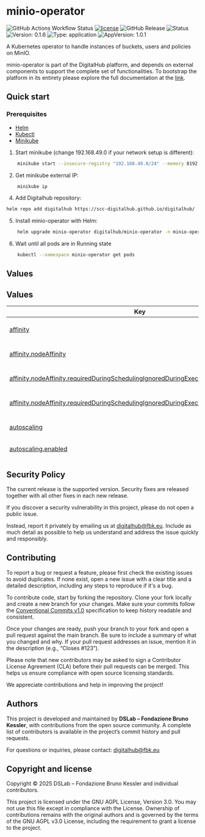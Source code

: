 <!--
SPDX-FileCopyrightText: © 2025 DSLab - Fondazione Bruno Kessler

SPDX-License-Identifier: AGPL-3.0-or-later
-->
# minio-operator

![GitHub Actions Workflow Status](https://img.shields.io/github/actions/workflow/status/scc-digitalhub/digitalhub/release.yaml?event=push) [![license](https://img.shields.io/badge/license-AGPL%20V3-blue)](https://github.com/scc-digitalhub/digitalhub/tree/main/charts/minio-operator/LICENSE) ![GitHub Release](https://img.shields.io/github/v/release/scc-digitalhub/digitalhub?filter=minio-operator*)
![Status](https://img.shields.io/badge/status-stable-gold) ![Version: 0.1.6](https://img.shields.io/badge/Version-0.1.6-informational?style=flat-square) ![Type: application](https://img.shields.io/badge/Type-application-informational?style=flat-square) ![AppVersion: 1.0.1](https://img.shields.io/badge/AppVersion-1.0.1-informational?style=flat-square)

A Kubernetes operator to handle instances of buckets, users and policies on MinIO.

minio-operator is part of the DigitalHub platform, and depends on external components to support the complete set of functionalities. To bootstrap the platform in its entirety please explore the full documentation at the [link](https://scc-digitalhub.github.io/docs/admin/).

## Quick start

### Prerequisites
- [Helm](https://helm.sh/docs/intro/install/)
- [Kubectl](https://kubernetes.io/docs/tasks/tools/#kubectl)
- [Minikube](https://minikube.sigs.k8s.io/docs/start/)

1. Start minikube (change 192.168.49.0 if your network setup is different):
```sh
    minikube start --insecure-registry "192.168.49.0/24" --memory 8192 --cpus 4
```
2. Get minikube external IP:
```sh
    minikube ip
```
4. Add Digitalhub repository:
```sh
helm repo add digitalhub https://scc-digitalhub.github.io/digitalhub/
```
5. Install minio-operator with Helm:
```sh
    helm upgrade minio-operator digitalhub/minio-operator -n minio-operator --install --create-namespace --timeout 15m0s
```
6. Wait until all pods are in Running state
```sh
    kubectl --namespace minio-operator get pods
```

## Values

## Values

<table height="400px" >
	<thead>
		<th>Key</th>
		<th>Type</th>
    <th>Description</th>
		<th>Default</th>
	</thead>
	<tbody>
		<tr>
			<td id="affinity"><a href="./values.yaml#L7">affinity</a></td>
			<td>
object
</td>
			<td>Affinity for pod assignment. # Ref: https://kubernetes.io/docs/concepts/configuration/assign-pod-node/#affinity-and-anti-affinity</td>
      <td>
				<div style="max-width: 300px;">
<pre lang="json">
<details><summary>+Expand</summary>
{
  "nodeAffinity": {
    "requiredDuringSchedulingIgnoredDuringExecution": {
      "nodeSelectorTerms": [
        {
          "matchExpressions": [
            {
              "key": "kubernetes.io/arch",
              "operator": "In",
              "values": [
                "amd64"
              ]
            },
            {
              "key": "kubernetes.io/os",
              "operator": "In",
              "values": [
                "linux"
              ]
            }
          ]
        }
      ]
    }
  }
}
</details>
</pre>
</div>
			</td>
		</tr>
		<tr>
			<td id="affinity--nodeAffinity"><a href="./values.yaml#L9">affinity.nodeAffinity</a></td>
			<td>
object
</td>
			<td>Constrain which nodes your Pod can be scheduled on based on node labels.</td>
      <td>
				<div style="max-width: 300px;">
<pre lang="json">
<details><summary>+Expand</summary>
{
  "requiredDuringSchedulingIgnoredDuringExecution": {
    "nodeSelectorTerms": [
      {
        "matchExpressions": [
          {
            "key": "kubernetes.io/arch",
            "operator": "In",
            "values": [
              "amd64"
            ]
          },
          {
            "key": "kubernetes.io/os",
            "operator": "In",
            "values": [
              "linux"
            ]
          }
        ]
      }
    ]
  }
}
</details>
</pre>
</div>
			</td>
		</tr>
		<tr>
			<td id="affinity--nodeAffinity--requiredDuringSchedulingIgnoredDuringExecution"><a href="./values.yaml#L11">affinity.nodeAffinity.requiredDuringSchedulingIgnoredDuringExecution</a></td>
			<td>
object
</td>
			<td>The scheduler can't schedule the Pod unless the rule is met. This functions like nodeSelector, but with a more expressive syntax.</td>
      <td>
				<div style="max-width: 300px;">
<pre lang="json">
<details><summary>+Expand</summary>
{
  "nodeSelectorTerms": [
    {
      "matchExpressions": [
        {
          "key": "kubernetes.io/arch",
          "operator": "In",
          "values": [
            "amd64"
          ]
        },
        {
          "key": "kubernetes.io/os",
          "operator": "In",
          "values": [
            "linux"
          ]
        }
      ]
    }
  ]
}
</details>
</pre>
</div>
			</td>
		</tr>
		<tr>
			<td id="affinity--nodeAffinity--requiredDuringSchedulingIgnoredDuringExecution--nodeSelectorTerms"><a href="./values.yaml#L13">affinity.nodeAffinity.requiredDuringSchedulingIgnoredDuringExecution.nodeSelectorTerms</a></td>
			<td>
list
</td>
			<td>Kubernetes only schedules the Pod onto nodes that have each of the labels you specify.</td>
      <td>
				<div style="max-width: 300px;">
<pre lang="json">
<details><summary>+Expand</summary>
[
  {
    "matchExpressions": [
      {
        "key": "kubernetes.io/arch",
        "operator": "In",
        "values": [
          "amd64"
        ]
      },
      {
        "key": "kubernetes.io/os",
        "operator": "In",
        "values": [
          "linux"
        ]
      }
    ]
  }
]
</details>
</pre>
</div>
			</td>
		</tr>
		<tr>
			<td id="autoscaling"><a href="./values.yaml#L25">autoscaling</a></td>
			<td>
object
</td>
			<td>Adjusts the number of replicas in a workload to match observed resource utilization such as CPU or memory usage.</td>
      <td>
				<div style="max-width: 300px;">
<pre lang="json">
<details><summary>+Expand</summary>
{
  "enabled": false,
  "maxReplicas": 100,
  "minReplicas": 1,
  "targetCPUUtilizationPercentage": 80
}
</details>
</pre>
</div>
			</td>
		</tr>
		<tr>
			<td id="autoscaling--enabled"><a href="./values.yaml#L27">autoscaling.enabled</a></td>
			<td>
bool
</td>
			<td>Enable horizontal scaling</td>
      <td>
				<div style="max-width: 300px;">
<pre lang="json">
false
</pre>
</div>
			</td>
		</tr>
		<tr>
			<td id="autoscaling--maxReplicas"><a href="./values.yaml#L29">autoscaling.maxReplicas</a></td>
			<td>
int
</td>
			<td>Set max replicas for autoscaling</td>
      <td>
				<div style="max-width: 300px;">
<pre lang="json">
100
</pre>
</div>
			</td>
		</tr>
		<tr>
			<td id="autoscaling--minReplicas"><a href="./values.yaml#L31">autoscaling.minReplicas</a></td>
			<td>
int
</td>
			<td>Set min replicas for autoscaling</td>
      <td>
				<div style="max-width: 300px;">
<pre lang="json">
1
</pre>
</div>
			</td>
		</tr>
		<tr>
			<td id="autoscaling--targetCPUUtilizationPercentage"><a href="./values.yaml#L33">autoscaling.targetCPUUtilizationPercentage</a></td>
			<td>
int
</td>
			<td>Set CPU utilization percentage that trigger the autoscaling </td>
      <td>
				<div style="max-width: 300px;">
<pre lang="json">
80
</pre>
</div>
			</td>
		</tr>
		<tr>
			<td id="deployment"><a href="./values.yaml#L36">deployment</a></td>
			<td>
object
</td>
			<td>Set containers properties</td>
      <td>
				<div style="max-width: 300px;">
<pre lang="json">
<details><summary>+Expand</summary>
{
  "kubeRbacProxy": {
    "args": [
      "--secure-listen-address=0.0.0.0:8443",
      "--upstream=http://127.0.0.1:8080/",
      "--logtostderr=true",
      "--v=0"
    ],
    "image": {
      "repository": "gcr.io/kubebuilder/kube-rbac-proxy",
      "tag": "v0.13.1"
    },
    "name": "kube-rbac-proxy",
    "ports": {
      "containerPort": 8443
    },
    "resources": {
      "limits": {
        "cpu": "500m",
        "memory": "128Mi"
      },
      "requests": {
        "cpu": "5m",
        "memory": "64Mi"
      }
    },
    "securityContext": {
      "allowPrivilegeEscalation": false,
      "capabilities": {
        "drop": [
          "ALL"
        ]
      },
      "runAsNonRoot": true,
      "seccompProfile": {
        "type": "RuntimeDefault"
      }
    }
  },
  "manager": {
    "args": [
      "--health-probe-bind-address=:8081",
      "--metrics-bind-address=127.0.0.1:8080",
      "--leader-elect"
    ],
    "command": [
      "/manager"
    ],
    "image": {
      "repository": "ghcr.io/scc-digitalhub/minio-operator",
      "tag": ""
    },
    "name": "manager",
    "resources": {
      "limits": {
        "cpu": "500m",
        "memory": "512Mi"
      },
      "requests": {
        "cpu": "10m",
        "memory": "64Mi"
      }
    },
    "securityContext": {
      "allowPrivilegeEscalation": false,
      "capabilities": {
        "drop": [
          "ALL"
        ]
      },
      "runAsNonRoot": true,
      "seccompProfile": {
        "type": "RuntimeDefault"
      }
    }
  }
}
</details>
</pre>
</div>
			</td>
		</tr>
		<tr>
			<td id="deployment--kubeRbacProxy"><a href="./values.yaml#L38">deployment.kubeRbacProxy</a></td>
			<td>
object
</td>
			<td>DEPRECATED Kube-rbac-proxy secures /metrics endpoint as a manager sidecar, using the service account token mounted into the Pod by default corrects this problem.</td>
      <td>
				<div style="max-width: 300px;">
<pre lang="json">
<details><summary>+Expand</summary>
{
  "args": [
    "--secure-listen-address=0.0.0.0:8443",
    "--upstream=http://127.0.0.1:8080/",
    "--logtostderr=true",
    "--v=0"
  ],
  "image": {
    "repository": "gcr.io/kubebuilder/kube-rbac-proxy",
    "tag": "v0.13.1"
  },
  "name": "kube-rbac-proxy",
  "ports": {
    "containerPort": 8443
  },
  "resources": {
    "limits": {
      "cpu": "500m",
      "memory": "128Mi"
    },
    "requests": {
      "cpu": "5m",
      "memory": "64Mi"
    }
  },
  "securityContext": {
    "allowPrivilegeEscalation": false,
    "capabilities": {
      "drop": [
        "ALL"
      ]
    },
    "runAsNonRoot": true,
    "seccompProfile": {
      "type": "RuntimeDefault"
    }
  }
}
</details>
</pre>
</div>
			</td>
		</tr>
		<tr>
			<td id="deployment--kubeRbacProxy--args"><a href="./values.yaml#L40">deployment.kubeRbacProxy.args</a></td>
			<td>
list
</td>
			<td>DEPRECATED kube-rbac-proxy configure additional arguments to pass to kube-rbac-proxy sidecar container.</td>
      <td>
				<div style="max-width: 300px;">
<pre lang="json">
<details><summary>+Expand</summary>
[
  "--secure-listen-address=0.0.0.0:8443",
  "--upstream=http://127.0.0.1:8080/",
  "--logtostderr=true",
  "--v=0"
]
</details>
</pre>
</div>
			</td>
		</tr>
		<tr>
			<td id="deployment--kubeRbacProxy--image"><a href="./values.yaml#L46">deployment.kubeRbacProxy.image</a></td>
			<td>
object
</td>
			<td>DEPRECATED kube-rbac-proxy container image configuration.</td>
      <td>
				<div style="max-width: 300px;">
<pre lang="json">
<details><summary>+Expand</summary>
{
  "repository": "gcr.io/kubebuilder/kube-rbac-proxy",
  "tag": "v0.13.1"
}
</details>
</pre>
</div>
			</td>
		</tr>
		<tr>
			<td id="deployment--kubeRbacProxy--image--repository"><a href="./values.yaml#L48">deployment.kubeRbacProxy.image.repository</a></td>
			<td>
string
</td>
			<td>DEPRECATED kube-rbac-proxy container image repository.</td>
      <td>
				<div style="max-width: 300px;">
<pre lang="json">
"gcr.io/kubebuilder/kube-rbac-proxy"
</pre>
</div>
			</td>
		</tr>
		<tr>
			<td id="deployment--kubeRbacProxy--image--tag"><a href="./values.yaml#L50">deployment.kubeRbacProxy.image.tag</a></td>
			<td>
string
</td>
			<td>DEPRECATED kube-rbac-proxy container image tag.</td>
      <td>
				<div style="max-width: 300px;">
<pre lang="json">
"v0.13.1"
</pre>
</div>
			</td>
		</tr>
		<tr>
			<td id="deployment--kubeRbacProxy--name"><a href="./values.yaml#L52">deployment.kubeRbacProxy.name</a></td>
			<td>
string
</td>
			<td>DEPRECATED kube-rbac-proxy container name.</td>
      <td>
				<div style="max-width: 300px;">
<pre lang="json">
"kube-rbac-proxy"
</pre>
</div>
			</td>
		</tr>
		<tr>
			<td id="deployment--kubeRbacProxy--ports"><a href="./values.yaml#L54">deployment.kubeRbacProxy.ports</a></td>
			<td>
object
</td>
			<td>DEPRECATED kube-rbac-proxy container port.</td>
      <td>
				<div style="max-width: 300px;">
<pre lang="json">
<details><summary>+Expand</summary>
{
  "containerPort": 8443
}
</details>
</pre>
</div>
			</td>
		</tr>
		<tr>
			<td id="deployment--kubeRbacProxy--ports--containerPort"><a href="./values.yaml#L56">deployment.kubeRbacProxy.ports.containerPort</a></td>
			<td>
int
</td>
			<td>DEPRECATED kube-rbac-proxy container port.</td>
      <td>
				<div style="max-width: 300px;">
<pre lang="json">
8443
</pre>
</div>
			</td>
		</tr>
		<tr>
			<td id="deployment--kubeRbacProxy--resources"><a href="./values.yaml#L58">deployment.kubeRbacProxy.resources</a></td>
			<td>
object
</td>
			<td>DEPRECATED kube-rbac-proxy container resource requests and limits.</td>
      <td>
				<div style="max-width: 300px;">
<pre lang="json">
<details><summary>+Expand</summary>
{
  "limits": {
    "cpu": "500m",
    "memory": "128Mi"
  },
  "requests": {
    "cpu": "5m",
    "memory": "64Mi"
  }
}
</details>
</pre>
</div>
			</td>
		</tr>
		<tr>
			<td id="deployment--kubeRbacProxy--securityContext"><a href="./values.yaml#L66">deployment.kubeRbacProxy.securityContext</a></td>
			<td>
object
</td>
			<td>DEPRECATED kube-rbac-proxy [Security context for container](https://kubernetes.io/docs/tasks/configure-pod-container/security-context/)</td>
      <td>
				<div style="max-width: 300px;">
<pre lang="json">
<details><summary>+Expand</summary>
{
  "allowPrivilegeEscalation": false,
  "capabilities": {
    "drop": [
      "ALL"
    ]
  },
  "runAsNonRoot": true,
  "seccompProfile": {
    "type": "RuntimeDefault"
  }
}
</details>
</pre>
</div>
			</td>
		</tr>
		<tr>
			<td id="deployment--kubeRbacProxy--securityContext--allowPrivilegeEscalation"><a href="./values.yaml#L68">deployment.kubeRbacProxy.securityContext.allowPrivilegeEscalation</a></td>
			<td>
bool
</td>
			<td>DEPRECATED kube-rbac-proxy container allow privilege escalation.</td>
      <td>
				<div style="max-width: 300px;">
<pre lang="json">
false
</pre>
</div>
			</td>
		</tr>
		<tr>
			<td id="deployment--kubeRbacProxy--securityContext--capabilities"><a href="./values.yaml#L70">deployment.kubeRbacProxy.securityContext.capabilities</a></td>
			<td>
object
</td>
			<td>DEPRECATED kube-rbac-proxy container configure capabilities.</td>
      <td>
				<div style="max-width: 300px;">
<pre lang="json">
<details><summary>+Expand</summary>
{
  "drop": [
    "ALL"
  ]
}
</details>
</pre>
</div>
			</td>
		</tr>
		<tr>
			<td id="deployment--kubeRbacProxy--securityContext--capabilities--drop"><a href="./values.yaml#L72">deployment.kubeRbacProxy.securityContext.capabilities.drop</a></td>
			<td>
list
</td>
			<td>DEPRECATED kube-rbac-proxy container drop capabilities.</td>
      <td>
				<div style="max-width: 300px;">
<pre lang="json">
<details><summary>+Expand</summary>
[
  "ALL"
]
</details>
</pre>
</div>
			</td>
		</tr>
		<tr>
			<td id="deployment--kubeRbacProxy--securityContext--runAsNonRoot"><a href="./values.yaml#L75">deployment.kubeRbacProxy.securityContext.runAsNonRoot</a></td>
			<td>
bool
</td>
			<td>DEPRECATED kube-rbac-proxy container allow run as root.</td>
      <td>
				<div style="max-width: 300px;">
<pre lang="json">
true
</pre>
</div>
			</td>
		</tr>
		<tr>
			<td id="deployment--kubeRbacProxy--securityContext--seccompProfile"><a href="./values.yaml#L77">deployment.kubeRbacProxy.securityContext.seccompProfile</a></td>
			<td>
object
</td>
			<td>DEPRECATED kube-rbac-proxy container configure seccompProfile.</td>
      <td>
				<div style="max-width: 300px;">
<pre lang="json">
<details><summary>+Expand</summary>
{
  "type": "RuntimeDefault"
}
</details>
</pre>
</div>
			</td>
		</tr>
		<tr>
			<td id="deployment--kubeRbacProxy--securityContext--seccompProfile--type"><a href="./values.yaml#L79">deployment.kubeRbacProxy.securityContext.seccompProfile.type</a></td>
			<td>
string
</td>
			<td>DEPRECATED kube-rbac-proxy container configure seccompProfile type.</td>
      <td>
				<div style="max-width: 300px;">
<pre lang="json">
"RuntimeDefault"
</pre>
</div>
			</td>
		</tr>
		<tr>
			<td id="deployment--manager"><a href="./values.yaml#L81">deployment.manager</a></td>
			<td>
object
</td>
			<td>Manager container is responsible to reconcile minio-operator CR.</td>
      <td>
				<div style="max-width: 300px;">
<pre lang="json">
<details><summary>+Expand</summary>
{
  "args": [
    "--health-probe-bind-address=:8081",
    "--metrics-bind-address=127.0.0.1:8080",
    "--leader-elect"
  ],
  "command": [
    "/manager"
  ],
  "image": {
    "repository": "ghcr.io/scc-digitalhub/minio-operator",
    "tag": ""
  },
  "name": "manager",
  "resources": {
    "limits": {
      "cpu": "500m",
      "memory": "512Mi"
    },
    "requests": {
      "cpu": "10m",
      "memory": "64Mi"
    }
  },
  "securityContext": {
    "allowPrivilegeEscalation": false,
    "capabilities": {
      "drop": [
        "ALL"
      ]
    },
    "runAsNonRoot": true,
    "seccompProfile": {
      "type": "RuntimeDefault"
    }
  }
}
</details>
</pre>
</div>
			</td>
		</tr>
		<tr>
			<td id="deployment--manager--args"><a href="./values.yaml#L83">deployment.manager.args</a></td>
			<td>
list
</td>
			<td>Manager configure additional arguments</td>
      <td>
				<div style="max-width: 300px;">
<pre lang="json">
<details><summary>+Expand</summary>
[
  "--health-probe-bind-address=:8081",
  "--metrics-bind-address=127.0.0.1:8080",
  "--leader-elect"
]
</details>
</pre>
</div>
			</td>
		</tr>
		<tr>
			<td id="deployment--manager--command"><a href="./values.yaml#L88">deployment.manager.command</a></td>
			<td>
list
</td>
			<td>Ovveride image entrypoint</td>
      <td>
				<div style="max-width: 300px;">
<pre lang="json">
<details><summary>+Expand</summary>
[
  "/manager"
]
</details>
</pre>
</div>
			</td>
		</tr>
		<tr>
			<td id="deployment--manager--image"><a href="./values.yaml#L91">deployment.manager.image</a></td>
			<td>
object
</td>
			<td>Manager container image configuration.</td>
      <td>
				<div style="max-width: 300px;">
<pre lang="json">
<details><summary>+Expand</summary>
{
  "repository": "ghcr.io/scc-digitalhub/minio-operator",
  "tag": ""
}
</details>
</pre>
</div>
			</td>
		</tr>
		<tr>
			<td id="deployment--manager--image--repository"><a href="./values.yaml#L93">deployment.manager.image.repository</a></td>
			<td>
string
</td>
			<td>Manager container image repository.</td>
      <td>
				<div style="max-width: 300px;">
<pre lang="json">
"ghcr.io/scc-digitalhub/minio-operator"
</pre>
</div>
			</td>
		</tr>
		<tr>
			<td id="deployment--manager--image--tag"><a href="./values.yaml#L95">deployment.manager.image.tag</a></td>
			<td>
string
</td>
			<td>Manager container image tag.</td>
      <td>
				<div style="max-width: 300px;">
<pre lang="json">
""
</pre>
</div>
			</td>
		</tr>
		<tr>
			<td id="deployment--manager--name"><a href="./values.yaml#L97">deployment.manager.name</a></td>
			<td>
string
</td>
			<td>Manager container name.</td>
      <td>
				<div style="max-width: 300px;">
<pre lang="json">
"manager"
</pre>
</div>
			</td>
		</tr>
		<tr>
			<td id="deployment--manager--resources"><a href="./values.yaml#L99">deployment.manager.resources</a></td>
			<td>
object
</td>
			<td>Manager container resource requests and limits.</td>
      <td>
				<div style="max-width: 300px;">
<pre lang="json">
<details><summary>+Expand</summary>
{
  "limits": {
    "cpu": "500m",
    "memory": "512Mi"
  },
  "requests": {
    "cpu": "10m",
    "memory": "64Mi"
  }
}
</details>
</pre>
</div>
			</td>
		</tr>
		<tr>
			<td id="deployment--manager--securityContext"><a href="./values.yaml#L107">deployment.manager.securityContext</a></td>
			<td>
object
</td>
			<td>Manager [Security context for container](https://kubernetes.io/docs/tasks/configure-pod-container/security-context/)</td>
      <td>
				<div style="max-width: 300px;">
<pre lang="json">
<details><summary>+Expand</summary>
{
  "allowPrivilegeEscalation": false,
  "capabilities": {
    "drop": [
      "ALL"
    ]
  },
  "runAsNonRoot": true,
  "seccompProfile": {
    "type": "RuntimeDefault"
  }
}
</details>
</pre>
</div>
			</td>
		</tr>
		<tr>
			<td id="deployment--manager--securityContext--allowPrivilegeEscalation"><a href="./values.yaml#L109">deployment.manager.securityContext.allowPrivilegeEscalation</a></td>
			<td>
bool
</td>
			<td>Manager container allow privilege escalation</td>
      <td>
				<div style="max-width: 300px;">
<pre lang="json">
false
</pre>
</div>
			</td>
		</tr>
		<tr>
			<td id="deployment--manager--securityContext--capabilities"><a href="./values.yaml#L111">deployment.manager.securityContext.capabilities</a></td>
			<td>
object
</td>
			<td>Manager container configure capabilities.</td>
      <td>
				<div style="max-width: 300px;">
<pre lang="json">
<details><summary>+Expand</summary>
{
  "drop": [
    "ALL"
  ]
}
</details>
</pre>
</div>
			</td>
		</tr>
		<tr>
			<td id="deployment--manager--securityContext--capabilities--drop"><a href="./values.yaml#L113">deployment.manager.securityContext.capabilities.drop</a></td>
			<td>
list
</td>
			<td>Manager container drop capabilities.</td>
      <td>
				<div style="max-width: 300px;">
<pre lang="json">
<details><summary>+Expand</summary>
[
  "ALL"
]
</details>
</pre>
</div>
			</td>
		</tr>
		<tr>
			<td id="deployment--manager--securityContext--runAsNonRoot"><a href="./values.yaml#L116">deployment.manager.securityContext.runAsNonRoot</a></td>
			<td>
bool
</td>
			<td>Manager container allow run as root.</td>
      <td>
				<div style="max-width: 300px;">
<pre lang="json">
true
</pre>
</div>
			</td>
		</tr>
		<tr>
			<td id="deployment--manager--securityContext--seccompProfile"><a href="./values.yaml#L118">deployment.manager.securityContext.seccompProfile</a></td>
			<td>
object
</td>
			<td>Manager container configure seccompProfile.</td>
      <td>
				<div style="max-width: 300px;">
<pre lang="json">
<details><summary>+Expand</summary>
{
  "type": "RuntimeDefault"
}
</details>
</pre>
</div>
			</td>
		</tr>
		<tr>
			<td id="deployment--manager--securityContext--seccompProfile--type"><a href="./values.yaml#L120">deployment.manager.securityContext.seccompProfile.type</a></td>
			<td>
string
</td>
			<td>Manager container configure seccompProfile.</td>
      <td>
				<div style="max-width: 300px;">
<pre lang="json">
"RuntimeDefault"
</pre>
</div>
			</td>
		</tr>
		<tr>
			<td id="fullnameOverride"><a href="./values.yaml#L123">fullnameOverride</a></td>
			<td>
string
</td>
			<td>String to fully override `minio-operator.fullname` template.</td>
      <td>
				<div style="max-width: 300px;">
<pre lang="json">
""
</pre>
</div>
			</td>
		</tr>
		<tr>
			<td id="global"><a href="./values.yaml#L126">global</a></td>
			<td>
object
</td>
			<td>Global configurations.</td>
      <td>
				<div style="max-width: 300px;">
<pre lang="json">
<details><summary>+Expand</summary>
{
  "externalHostAddress": "",
  "minio": {
    "rootUserSecret": ""
  }
}
</details>
</pre>
</div>
			</td>
		</tr>
		<tr>
			<td id="global--externalHostAddress"><a href="./values.yaml#L128">global.externalHostAddress</a></td>
			<td>
string
</td>
			<td>Minio API URL</td>
      <td>
				<div style="max-width: 300px;">
<pre lang="json">
""
</pre>
</div>
			</td>
		</tr>
		<tr>
			<td id="global--minio"><a href="./values.yaml#L130">global.minio</a></td>
			<td>
object
</td>
			<td></td>
      <td>
				<div style="max-width: 300px;">
<pre lang="json">
<details><summary>+Expand</summary>
{
  "rootUserSecret": ""
}
</details>
</pre>
</div>
			</td>
		</tr>
		<tr>
			<td id="global--minio--rootUserSecret"><a href="./values.yaml#L132">global.minio.rootUserSecret</a></td>
			<td>
string
</td>
			<td>Minio admin credentials secret name</td>
      <td>
				<div style="max-width: 300px;">
<pre lang="json">
""
</pre>
</div>
			</td>
		</tr>
		<tr>
			<td id="imagePullSecrets"><a href="./values.yaml#L138">imagePullSecrets</a></td>
			<td>
list
</td>
			<td>Image pull secrets  Optionally specify an array of imagePullSecrets.  Secrets must be manually created in the namespace.  ref: https://kubernetes.io/docs/tasks/configure-pod-container/pull-image-private-registry/</td>
      <td>
				<div style="max-width: 300px;">
<pre lang="json">
<details><summary>+Expand</summary>
[]
</details>
</pre>
</div>
			</td>
		</tr>
		<tr>
			<td id="ingress"><a href="./values.yaml#L141">ingress</a></td>
			<td>
object
</td>
			<td>Ingress configurations.</td>
      <td>
				<div style="max-width: 300px;">
<pre lang="json">
<details><summary>+Expand</summary>
{
  "annotations": {},
  "className": "",
  "enabled": false,
  "hosts": [
    {
      "host": "chart-example.local",
      "paths": [
        {
          "path": "/",
          "pathType": "ImplementationSpecific"
        }
      ]
    }
  ],
  "tls": []
}
</details>
</pre>
</div>
			</td>
		</tr>
		<tr>
			<td id="ingress--annotations"><a href="./values.yaml#L143">ingress.annotations</a></td>
			<td>
object
</td>
			<td>Ingress annotations (values are templated).</td>
      <td>
				<div style="max-width: 300px;">
<pre lang="json">
<details><summary>+Expand</summary>
{}
</details>
</pre>
</div>
			</td>
		</tr>
		<tr>
			<td id="ingress--className"><a href="./values.yaml#L145">ingress.className</a></td>
			<td>
string
</td>
			<td>Ingress Class Name. MAY be required for Kubernetes versions >= 1.18-</td>
      <td>
				<div style="max-width: 300px;">
<pre lang="json">
""
</pre>
</div>
			</td>
		</tr>
		<tr>
			<td id="ingress--enabled"><a href="./values.yaml#L147">ingress.enabled</a></td>
			<td>
bool
</td>
			<td>Enables Ingress.</td>
      <td>
				<div style="max-width: 300px;">
<pre lang="json">
false
</pre>
</div>
			</td>
		</tr>
		<tr>
			<td id="ingress--hosts"><a href="./values.yaml#L149">ingress.hosts</a></td>
			<td>
list
</td>
			<td>Ingress accepted hostnames.</td>
      <td>
				<div style="max-width: 300px;">
<pre lang="json">
<details><summary>+Expand</summary>
[
  {
    "host": "chart-example.local",
    "paths": [
      {
        "path": "/",
        "pathType": "ImplementationSpecific"
      }
    ]
  }
]
</details>
</pre>
</div>
			</td>
		</tr>
		<tr>
			<td id="ingress--tls"><a href="./values.yaml#L155">ingress.tls</a></td>
			<td>
list
</td>
			<td>Ingress TLS configuration.</td>
      <td>
				<div style="max-width: 300px;">
<pre lang="json">
<details><summary>+Expand</summary>
[]
</details>
</pre>
</div>
			</td>
		</tr>
		<tr>
			<td id="minio"><a href="./values.yaml#L158">minio</a></td>
			<td>
object
</td>
			<td>Minio instance configuration.</td>
      <td>
				<div style="max-width: 300px;">
<pre lang="json">
<details><summary>+Expand</summary>
{
  "bucket": "datalake",
  "emptyBucketOnDelete": true,
  "endpoint": "minio",
  "endpointPort": "9000",
  "minioCredsExistingSecret": {
    "password": {
      "secretKey": "",
      "secretName": ""
    },
    "username": {
      "secretKey": "",
      "secretName": ""
    }
  },
  "protocol": "http"
}
</details>
</pre>
</div>
			</td>
		</tr>
		<tr>
			<td id="minio--bucket"><a href="./values.yaml#L160">minio.bucket</a></td>
			<td>
string
</td>
			<td>Minio Bucket Name.</td>
      <td>
				<div style="max-width: 300px;">
<pre lang="json">
"datalake"
</pre>
</div>
			</td>
		</tr>
		<tr>
			<td id="minio--emptyBucketOnDelete"><a href="./values.yaml#L162">minio.emptyBucketOnDelete</a></td>
			<td>
bool
</td>
			<td>Remove all Object inside the bucket before delete.</td>
      <td>
				<div style="max-width: 300px;">
<pre lang="json">
true
</pre>
</div>
			</td>
		</tr>
		<tr>
			<td id="minio--endpoint"><a href="./values.yaml#L164">minio.endpoint</a></td>
			<td>
string
</td>
			<td>Minio API instance endpoint.</td>
      <td>
				<div style="max-width: 300px;">
<pre lang="json">
"minio"
</pre>
</div>
			</td>
		</tr>
		<tr>
			<td id="minio--endpointPort"><a href="./values.yaml#L166">minio.endpointPort</a></td>
			<td>
string
</td>
			<td>Minio API instance port.</td>
      <td>
				<div style="max-width: 300px;">
<pre lang="json">
"9000"
</pre>
</div>
			</td>
		</tr>
		<tr>
			<td id="minio--minioCredsExistingSecret"><a href="./values.yaml#L168">minio.minioCredsExistingSecret</a></td>
			<td>
object
</td>
			<td>Use existing segret for minio credentials.</td>
      <td>
				<div style="max-width: 300px;">
<pre lang="json">
<details><summary>+Expand</summary>
{
  "password": {
    "secretKey": "",
    "secretName": ""
  },
  "username": {
    "secretKey": "",
    "secretName": ""
  }
}
</details>
</pre>
</div>
			</td>
		</tr>
		<tr>
			<td id="minio--minioCredsExistingSecret--password--secretKey"><a href="./values.yaml#L171">minio.minioCredsExistingSecret.password.secretKey</a></td>
			<td>
string
</td>
			<td>Password secret key.</td>
      <td>
				<div style="max-width: 300px;">
<pre lang="json">
""
</pre>
</div>
			</td>
		</tr>
		<tr>
			<td id="minio--minioCredsExistingSecret--password--secretName"><a href="./values.yaml#L173">minio.minioCredsExistingSecret.password.secretName</a></td>
			<td>
string
</td>
			<td>Password secret name.</td>
      <td>
				<div style="max-width: 300px;">
<pre lang="json">
""
</pre>
</div>
			</td>
		</tr>
		<tr>
			<td id="minio--minioCredsExistingSecret--username--secretKey"><a href="./values.yaml#L176">minio.minioCredsExistingSecret.username.secretKey</a></td>
			<td>
string
</td>
			<td>Username secret key</td>
      <td>
				<div style="max-width: 300px;">
<pre lang="json">
""
</pre>
</div>
			</td>
		</tr>
		<tr>
			<td id="minio--minioCredsExistingSecret--username--secretName"><a href="./values.yaml#L178">minio.minioCredsExistingSecret.username.secretName</a></td>
			<td>
string
</td>
			<td>Username secret name</td>
      <td>
				<div style="max-width: 300px;">
<pre lang="json">
""
</pre>
</div>
			</td>
		</tr>
		<tr>
			<td id="minio--protocol"><a href="./values.yaml#L180">minio.protocol</a></td>
			<td>
string
</td>
			<td>Minio API protocol</td>
      <td>
				<div style="max-width: 300px;">
<pre lang="json">
"http"
</pre>
</div>
			</td>
		</tr>
		<tr>
			<td id="nameOverride"><a href="./values.yaml#L183">nameOverride</a></td>
			<td>
string
</td>
			<td>String to partially override `minio-operator.fullname` template (will maintain the release name)</td>
      <td>
				<div style="max-width: 300px;">
<pre lang="json">
""
</pre>
</div>
			</td>
		</tr>
		<tr>
			<td id="namespaceValues"><a href="./values.yaml#L186">namespaceValues</a></td>
			<td>
object
</td>
			<td>Configure operator scope clusterwide or namespaced</td>
      <td>
				<div style="max-width: 300px;">
<pre lang="json">
<details><summary>+Expand</summary>
{
  "namespace": "",
  "namespaced": true
}
</details>
</pre>
</div>
			</td>
		</tr>
		<tr>
			<td id="namespaceValues--namespace"><a href="./values.yaml#L188">namespaceValues.namespace</a></td>
			<td>
string
</td>
			<td>Namespace name where operator watch for CR</td>
      <td>
				<div style="max-width: 300px;">
<pre lang="json">
""
</pre>
</div>
			</td>
		</tr>
		<tr>
			<td id="namespaceValues--namespaced"><a href="./values.yaml#L190">namespaceValues.namespaced</a></td>
			<td>
bool
</td>
			<td>Enable/Disable Cluster wide mode</td>
      <td>
				<div style="max-width: 300px;">
<pre lang="json">
true
</pre>
</div>
			</td>
		</tr>
		<tr>
			<td id="nodeSelector"><a href="./values.yaml#L193">nodeSelector</a></td>
			<td>
object
</td>
			<td>Node labels for pod assignment. Ref: https://kubernetes.io/docs/user-guide/node-selection/.</td>
      <td>
				<div style="max-width: 300px;">
<pre lang="json">
<details><summary>+Expand</summary>
{}
</details>
</pre>
</div>
			</td>
		</tr>
		<tr>
			<td id="podAnnotations"><a href="./values.yaml#L196">podAnnotations</a></td>
			<td>
object
</td>
			<td>Annotations to add to each pod.</td>
      <td>
				<div style="max-width: 300px;">
<pre lang="json">
<details><summary>+Expand</summary>
{}
</details>
</pre>
</div>
			</td>
		</tr>
		<tr>
			<td id="podLabels"><a href="./values.yaml#L199">podLabels</a></td>
			<td>
object
</td>
			<td>Labels to add to each pod.</td>
      <td>
				<div style="max-width: 300px;">
<pre lang="json">
<details><summary>+Expand</summary>
{}
</details>
</pre>
</div>
			</td>
		</tr>
		<tr>
			<td id="podSecurityContext"><a href="./values.yaml#L202">podSecurityContext</a></td>
			<td>
object
</td>
			<td>[Security context for pod](https://kubernetes.io/docs/tasks/configure-pod-container/security-context/)</td>
      <td>
				<div style="max-width: 300px;">
<pre lang="json">
<details><summary>+Expand</summary>
{
  "runAsNonRoot": true,
  "seccompProfile": {
    "type": "RuntimeDefault"
  }
}
</details>
</pre>
</div>
			</td>
		</tr>
		<tr>
			<td id="podSecurityContext--runAsNonRoot"><a href="./values.yaml#L204">podSecurityContext.runAsNonRoot</a></td>
			<td>
bool
</td>
			<td>Pod allow run as root.</td>
      <td>
				<div style="max-width: 300px;">
<pre lang="json">
true
</pre>
</div>
			</td>
		</tr>
		<tr>
			<td id="podSecurityContext--seccompProfile"><a href="./values.yaml#L206">podSecurityContext.seccompProfile</a></td>
			<td>
object
</td>
			<td>Pod configure seccompProfile.</td>
      <td>
				<div style="max-width: 300px;">
<pre lang="json">
<details><summary>+Expand</summary>
{
  "type": "RuntimeDefault"
}
</details>
</pre>
</div>
			</td>
		</tr>
		<tr>
			<td id="podSecurityContext--seccompProfile--type"><a href="./values.yaml#L208">podSecurityContext.seccompProfile.type</a></td>
			<td>
string
</td>
			<td>Pod configure seccompProfile type.</td>
      <td>
				<div style="max-width: 300px;">
<pre lang="json">
"RuntimeDefault"
</pre>
</div>
			</td>
		</tr>
		<tr>
			<td id="replicaCount"><a href="./values.yaml#L211">replicaCount</a></td>
			<td>
int
</td>
			<td>Desired number of pods.</td>
      <td>
				<div style="max-width: 300px;">
<pre lang="json">
1
</pre>
</div>
			</td>
		</tr>
		<tr>
			<td id="service"><a href="./values.yaml#L214">service</a></td>
			<td>
object
</td>
			<td>Service configurations.</td>
      <td>
				<div style="max-width: 300px;">
<pre lang="json">
<details><summary>+Expand</summary>
{
  "port": 8443,
  "type": "ClusterIP"
}
</details>
</pre>
</div>
			</td>
		</tr>
		<tr>
			<td id="service--port"><a href="./values.yaml#L216">service.port</a></td>
			<td>
int
</td>
			<td>Service port.</td>
      <td>
				<div style="max-width: 300px;">
<pre lang="json">
8443
</pre>
</div>
			</td>
		</tr>
		<tr>
			<td id="service--type"><a href="./values.yaml#L218">service.type</a></td>
			<td>
string
</td>
			<td>Service type.</td>
      <td>
				<div style="max-width: 300px;">
<pre lang="json">
"ClusterIP"
</pre>
</div>
			</td>
		</tr>
		<tr>
			<td id="serviceAccount"><a href="./values.yaml#L221">serviceAccount</a></td>
			<td>
object
</td>
			<td>Service account configuration.</td>
      <td>
				<div style="max-width: 300px;">
<pre lang="json">
<details><summary>+Expand</summary>
{
  "annotations": {},
  "automount": true,
  "create": true,
  "name": "minio-operator-controller-manager"
}
</details>
</pre>
</div>
			</td>
		</tr>
		<tr>
			<td id="serviceAccount--annotations"><a href="./values.yaml#L223">serviceAccount.annotations</a></td>
			<td>
object
</td>
			<td>Additional Service Account annotations.</td>
      <td>
				<div style="max-width: 300px;">
<pre lang="json">
<details><summary>+Expand</summary>
{}
</details>
</pre>
</div>
			</td>
		</tr>
		<tr>
			<td id="serviceAccount--automount"><a href="./values.yaml#L225">serviceAccount.automount</a></td>
			<td>
bool
</td>
			<td>Automount API credentials for a Service Account.</td>
      <td>
				<div style="max-width: 300px;">
<pre lang="json">
true
</pre>
</div>
			</td>
		</tr>
		<tr>
			<td id="serviceAccount--create"><a href="./values.yaml#L227">serviceAccount.create</a></td>
			<td>
bool
</td>
			<td>If `true` a Service Account will be created.</td>
      <td>
				<div style="max-width: 300px;">
<pre lang="json">
true
</pre>
</div>
			</td>
		</tr>
		<tr>
			<td id="serviceAccount--name"><a href="./values.yaml#L229">serviceAccount.name</a></td>
			<td>
string
</td>
			<td>Service account name.</td>
      <td>
				<div style="max-width: 300px;">
<pre lang="json">
"minio-operator-controller-manager"
</pre>
</div>
			</td>
		</tr>
		<tr>
			<td id="tolerations"><a href="./values.yaml#L232">tolerations</a></td>
			<td>
list
</td>
			<td>List of node taints to tolerate (requires Kubernetes >= 1.6).</td>
      <td>
				<div style="max-width: 300px;">
<pre lang="json">
<details><summary>+Expand</summary>
[]
</details>
</pre>
</div>
			</td>
		</tr>
		<tr>
			<td id="volumeMounts"><a href="./values.yaml#L235">volumeMounts</a></td>
			<td>
list
</td>
			<td>Additional volumes.</td>
      <td>
				<div style="max-width: 300px;">
<pre lang="json">
<details><summary>+Expand</summary>
[]
</details>
</pre>
</div>
			</td>
		</tr>
		<tr>
			<td id="volumes"><a href="./values.yaml#L238">volumes</a></td>
			<td>
list
</td>
			<td>Additional volumes to mount.</td>
      <td>
				<div style="max-width: 300px;">
<pre lang="json">
<details><summary>+Expand</summary>
[]
</details>
</pre>
</div>
			</td>
		</tr>
	</tbody>
</table>

## Security Policy

The current release is the supported version. Security fixes are released together with all other fixes in each new release.

If you discover a security vulnerability in this project, please do not open a public issue.

Instead, report it privately by emailing us at digitalhub@fbk.eu. Include as much detail as possible to help us understand and address the issue quickly and responsibly.

## Contributing

To report a bug or request a feature, please first check the existing issues to avoid duplicates. If none exist, open a new issue with a clear title and a detailed description, including any steps to reproduce if it's a bug.

To contribute code, start by forking the repository. Clone your fork locally and create a new branch for your changes. Make sure your commits follow the [Conventional Commits v1.0](https://www.conventionalcommits.org/en/v1.0.0/) specification to keep history readable and consistent.

Once your changes are ready, push your branch to your fork and open a pull request against the main branch. Be sure to include a summary of what you changed and why. If your pull request addresses an issue, mention it in the description (e.g., “Closes #123”).

Please note that new contributors may be asked to sign a Contributor License Agreement (CLA) before their pull requests can be merged. This helps us ensure compliance with open source licensing standards.

We appreciate contributions and help in improving the project!

## Authors

This project is developed and maintained by **DSLab – Fondazione Bruno Kessler**, with contributions from the open source community. A complete list of contributors is available in the project’s commit history and pull requests.

For questions or inquiries, please contact: [digitalhub@fbk.eu](mailto:digitalhub@fbk.eu)

## Copyright and license

Copyright © 2025 DSLab – Fondazione Bruno Kessler and individual contributors.

This project is licensed under the  GNU AGPL License, Version 3.0.
You may not use this file except in compliance with the License. Ownership of contributions remains with the original authors and is governed by the terms of the GNU AGPL v3.0 License, including the requirement to grant a license to the project.
